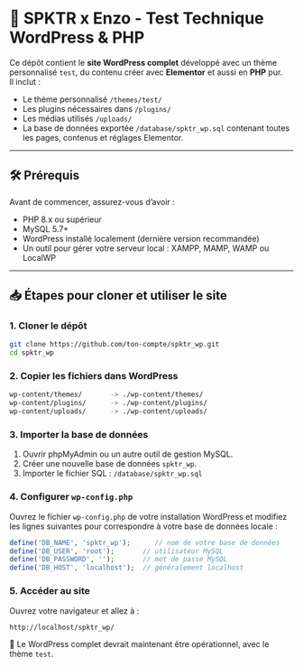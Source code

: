 # 🌟 SPKTR x Enzo - Test Technique WordPress & PHP

Ce dépôt contient le **site WordPress complet** développé avec un thème personnalisé `test`, du contenu créer avec **Elementor** et aussi en **PHP** pur.  
Il inclut :

- Le thème personnalisé `/themes/test/`
- Les plugins nécessaires dans `/plugins/`
- Les médias utilisés `/uploads/`
- La base de données exportée `/database/spktr_wp.sql` contenant toutes les pages, contenus et réglages Elementor.

---

## 🛠️ Prérequis

Avant de commencer, assurez-vous d’avoir :

- PHP 8.x ou supérieur
- MySQL 5.7+
- WordPress installé localement (dernière version recommandée)
- Un outil pour gérer votre serveur local : XAMPP, MAMP, WAMP ou LocalWP

---

## 📥 Étapes pour cloner et utiliser le site

### 1. Cloner le dépôt

```bash
git clone https://github.com/ton-compte/spktr_wp.git
cd spktr_wp
```


### 2. Copier les fichiers dans WordPress

```bash
wp-content/themes/       -> ./wp-content/themes/
wp-content/plugins/      -> ./wp-content/plugins/
wp-content/uploads/      -> ./wp-content/uploads/
```

### 3. Importer la base de données

1. Ouvrir phpMyAdmin ou un autre outil de gestion MySQL.
2. Créer une nouvelle base de données `spktr_wp`.
3. Importer le fichier SQL : `/database/spktr_wp.sql`


### 4. Configurer `wp-config.php`

Ouvrez le fichier `wp-config.php` de votre installation WordPress et modifiez les lignes suivantes pour correspondre à votre base de données locale :
```php
define('DB_NAME', 'spktr_wp');      // nom de votre base de données
define('DB_USER', 'root');       // utilisateur MySQL
define('DB_PASSWORD', '');       // mot de passe MySQL
define('DB_HOST', 'localhost');  // généralement localhost
```

### 5. Accéder au site

Ouvrez votre navigateur et allez à :
```arduino
http://localhost/spktr_wp/
```

🌟 Le WordPress complet devrait maintenant être opérationnel, avec le thème `test`.